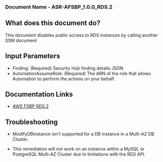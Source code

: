 ### Document Name - ASR-AFSBP_1.0.0_RDS.2
## What does this document do?
This document disables public access to RDS instances by calling another SSM document

## Input Parameters
* Finding: (Required) Security Hub finding details JSON
* AutomationAssumeRole: (Required) The ARN of the role that allows Automation to perform the actions on your behalf.

## Documentation Links
* [AWS FSBP RDS.2](https://docs.aws.amazon.com/securityhub/latest/userguide/securityhub-standards-fsbp-controls.html#fsbp-rds-2)

## Troubleshooting
* ModifyDBInstance isn't supported for a DB instance in a Multi-AZ DB Cluster.
 - This remediation will not work on an instance within a MySQL or PostgreSQL Multi-AZ Cluster due to limitations with the RDS API. 
